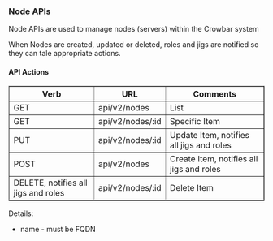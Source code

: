 ### Node APIs

Node APIs are used to manage nodes (servers) within the Crowbar system

When Nodes are created, updated or deleted, roles and jigs are notified so they can tale appropriate actions.

#### API Actions

<table border=1>
<tr><th> Verb </th><th> URL </th><th> Comments </th></tr>
<tr><td> GET  </td>
  <td> api/v2/nodes </td>
  <td> List </td></tr>
<tr><td> GET  </td>
  <td> api/v2/nodes/:id </td>
  <td> Specific Item </td></tr>
<tr><td> PUT  </td>
  <td> api/v2/nodes/:id </td>
  <td> Update Item, notifies all jigs and roles </td></tr>
<tr><td> POST  </td>
  <td> api/v2/nodes </td>
  <td> Create Item, notifies all jigs and roles </td></tr>
<tr><td> DELETE, notifies all jigs and roles  </td>
  <td> api/v2/nodes/:id </td>
  <td> Delete Item </td></tr>

</table>

Details:

* name - must be FQDN



